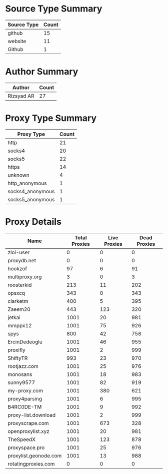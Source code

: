 # Source Type Summary

| Source Type | Count |
|-------------|-------|
| github | 15 |
| website | 11 |
| Github | 1 |


# Author Summary

| Author | Count |
|--------|-------|
| Rizsyad AR | 27 |


# Proxy Type Summary

| Proxy Type | Count |
|------------|-------|
| http | 21 |
| socks4 | 20 |
| socks5 | 22 |
| https | 14 |
| unknown | 4 |
| http_anonymous | 1 |
| socks4_anonymous | 1 |
| socks5_anonymous | 1 |


# Proxy Details

| Name | Total Proxies | Live Proxies | Dead Proxies |
|------|---------------|--------------|---------------|
| zloi-user | 0 | 0 | 0 |
| proxydb.net | 0 | 0 | 0 |
| hookzof | 97 | 6 | 91 |
| multiproxy.org | 3 | 0 | 3 |
| roosterkid | 213 | 11 | 202 |
| opsxcq | 343 | 0 | 343 |
| clarketm | 400 | 5 | 395 |
| Zaeem20 | 443 | 123 | 320 |
| jetkai | 1001 | 20 | 981 |
| mmppx12 | 1001 | 75 | 926 |
| spys | 800 | 42 | 758 |
| ErcinDedeoglu | 1001 | 46 | 955 |
| proxifly | 1001 | 2 | 999 |
| ShiftyTR | 993 | 23 | 970 |
| rootjazz.com | 1001 | 25 | 976 |
| monosans | 1001 | 18 | 983 |
| sunny9577 | 1001 | 82 | 919 |
| my-proxy.com | 1001 | 380 | 621 |
| proxy4parsing | 1001 | 6 | 995 |
| B4RC0DE-TM | 1001 | 9 | 992 |
| proxy-list.download | 1001 | 2 | 999 |
| proxyscrape.com | 1001 | 673 | 328 |
| openproxylist.xyz | 1001 | 20 | 981 |
| TheSpeedX | 1001 | 123 | 878 |
| proxyspace.pro | 1001 | 25 | 976 |
| proxylist.geonode.com | 1001 | 13 | 988 |
| rotatingproxies.com | 0 | 0 | 0 |
